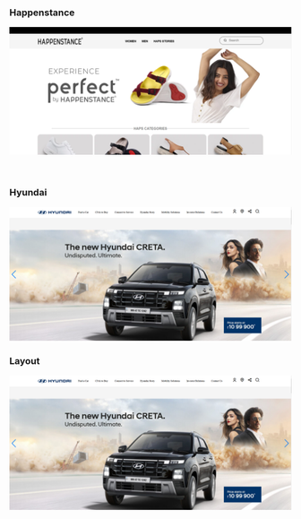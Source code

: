 <h3>Happenstance</h3>

<a href="https://github.com/Ankitmahajna022/CSS-project/tree/main/Happenstance"><img src="Happenstance.png"></a>

<br>

<h3>Hyundai</h3>

<a href="https://github.com/Ankitmahajna022/CSS-project/tree/main/Hyundai"><img src="Hyundai.png"></a>
<br>
<h3>Layout</h3>

<a href="https://github.com/Ankitmahajna022/CSS-project/tree/main/Hyundai"><img src="Hyundai.png"></a>


